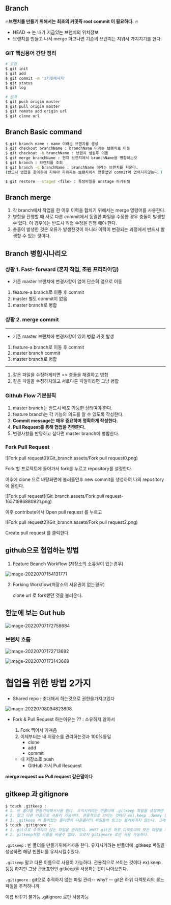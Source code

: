 ## Branch 

🔥**브랜치를 만들기 위해서는 최초의 커밋즉 root commit 이 필요하다.** 🔥

- HEAD -> 는 내가 지금있는 브랜치의 위치정보
- 브랜치를 만들고 나서 merge 하고나면 기존의 브랜치는 지워서 가지치기를 한다. 

### GIT 핵심용어 간단 정리

```bash
# 로컬
$ git init
$ git add
$ git commit -m 'z커밋메시지'
$ git status
$ git log

# 원격
$ git push origin master
$ git pull origin master
$ git remote add origin url
$ git clone url
```

## Branch Basic command

```bash
$ git branch name : name 이라는 브랜치를 생성
$ git checkout branchName : branchName 이라는 브랜치로 이동
$ git checkout -b branchName : 브랜치 생성후 이동
$ git merge branchName : 현재 브랜치에서 branchName을 병합하는것
$ git branch : 브랜치를 조회
$ git branch -d branchName : branchName 이라는 브랜치를 지운다. 
(반드시 병합을 한이후에 지워야 지워지는 브랜치에서 만들었던 commit이 없어지지않는다.)

$ git restore --staged <file> : 특정파일을 unstage 하기위해
```

## Branch merge

1. 각 branch에서 작업을 한 이후 이력을 합치기 위해서는 merge 명령어를 사용한다.
2. 병합을 진행할 때 서로 다른 commit에서 동일한 파일을 수정한 경우 충돌이 발생할 수 있다. 이 경우에는 반드시 직접 수정을 진행 해야 한다.
3. 충돌이 발생한 것은 오류가 발생한것이 아니라 이력이 변경되는 과정에서 반드시 발생할 수 있는 것이다.

## Branch 병합시나리오

###  상황 1. Fast- forward (혼자 작업, 조원 프리라이딩)

- 기존 master 브랜치에 변경사항이 없어 단순히 앞으로 이동

1. feature-a branch로 이동 후 commit
2. master 별도 commit이 없음
3. master branch로 병합

### 상황 2. merge commit

---

- 기존 master 브랜치에 변경사항이 있어 병합 커밋 발생

1. feature-a branch로 이동 후 commit
2. master branch commit
3. master branch로 병합

---

1. 같은 파일을 수정하게되면 => 충돌을 해결하고 병합
2. 같은 파일을 수정하지않고 서로다른 파일이라면 그냥 병합

### Github Flow 기본원칙

1. master branch는 반드시 배포 가능한 상태여야 한다.
2. feature branch는 각 기능의 의도를 알 수 있도록 작성한다.
3. **Commit message는 매우 중요하며 명확하게 작성한다.**
4. **Pull Request를 통해 협업을 진행한다.**
5. 변경사항을 반영하고 싶다면 master branch에 병합한다.

### Fork Pull Request

![Fork pull request0](Git_branch.assets/Fork pull request0.png)

Fork 할 프로젝트에 들어가서 fork를 누르고 repository를 설정한다.

이후에 clone 으로 바탕화면에 불러들인후 new commit을 생성하여 나의 repository에 올린다.

![Fork pull request](Git_branch.assets/Fork pull request-16571986880921.png)

이후 contribute에서 Open pull request 를 누르고

![Fork pull request2](Git_branch.assets/Fork pull request2.png)

Create pull request 를 클릭한다.

## github으로 협업하는 방법

1. Feature Beanch Workflow (저장소의 소유권이 있는경우)

![image-20220707154131771](Git_branch.assets/image-20220707154131771.png)



2. Forking Workflow(저장소의 서유권이 없는경우)

   clone url 로 fork했던 것을 불러온다.

## 한눈에 보는 Gut hub



![image-20220707172758684](Git_branch.assets/image-20220707172758684.png)

### 브랜치 흐름

![image-20220707172713682](Git_branch.assets/image-20220707172713682.png)

![image-20220707173143669](Git_branch.assets/image-20220707173143669.png)

# 협업을 위한 방법 2가지

- Shared repo : 초대해서 하는것으로 권한을가지고있다

![image-20220708094823808](Git_branch.assets/image-20220708094823808-16572791935581.png)

- Fork & Pull Request 하는이유는 ?? : 소유하지 않아서 

  1. Fork 찍어서 가져옴
  2. 이제부터는 내 저장소를 관리하는것과 100%동일
     - clone
     - add
     - commit
   - 내 저장소로 push
     - GitHub 가서 Pull Resquest


**merge request == Pull request 같은말이다**



## gitkeep 과 gitignore

```bash
$ touch .gitkeep : 
# 1. 빈 폴더를 만들기위해서사용 한다. 유지시키려는 빈폴더에 .gitkeep 파일을 생성하면 해당 빈폴더를 유지시킬수있다. 
# 2. 말고 다른 이름으로 사용이 가능하다. 관용적으로 쓰이는 것이다 ex).keep .dummy 등등 다 사용가능하지만 그냥 관용표현인 		 gitkeep을 사용하는것이 좋다.
# 3. .gitkeep 이 들어있는 폴더안의 다른폴더의 파일들의 링크는 불러와지지 않는다. 그래서 링크를 걸어야 하는 곳은 사용금지
$ touch .gitignore :
# 1. git으로 추적하지 않는 파일을 관리한다. WHY? git은 하위 디렉토리의 모든 파일을 추적하기 때문에
# 2. gitkeep처럼 이름을 바꿀수 없다. 오로지 gitignore 로만 사용 가능하다.
```



``.gitkeep`` : 빈 폴더를 만들기위해서사용 한다. 유지시키려는 빈폴더에 .gitkeep 파일을 생성하면 해당 빈폴더를 유지시킬수있다. 

``.gitkeep`` 말고 다른 이름으로 사용이 가능하다. 관용적으로 쓰이는 것이다 ex).keep 등등 하지만 그냥 관용표현인 gitkeep을 사용하는것이 나아보인다.

``.gitignore`` : git으로 추적하지 않는 파일 관리-- why? -- git은 하위 디렉토리의 몯느 파일을 추적하니까

이름 바꾸기 불가능 .gitignore 로만 사용가능